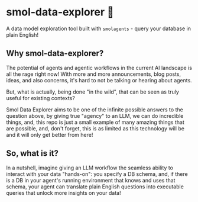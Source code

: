 # smol-data-explorer 🚀
A data model exploration tool built with `smolagents` - query your database in plain English!

## Why smol-data-explorer?

The potential of agents and agentic workflows in the current AI landscape is all the rage right now! With more and more announcements, blog posts, ideas, and also concerns, it's hard to not be talking or hearing about agents.

But, what is actually, being done "in the wild", that can be seen as truly useful for existing contexts?

Smol Data Explorer aims to be one of the infinite possible answers to the question above, by giving true "agency" to an LLM, we can do incredible things, and, this repo is just a small example of many amazing things that are possible, and, don't forget, this is as limited as this technology will be and it will only get better from here!

## So, what is it?

In a nutshell, imagine giving an LLM workflow the seamless ability to interact with your data "hands-on": you specify a DB schema, and, if there is a DB in your agent's running environment that knows and uses that schema, your agent can translate plain English questions into executable queries that unlock more insights on your data!
